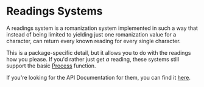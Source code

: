 # Readings Systems
A readings system is a romanization system implemented in such a way that instead of being limited to yielding just one romanization value for a character, can return every known reading for every single character.

This is a package-specific detail, but it allows you to do with the readings how you please. If you'd rather just get *a* reading, these systems still support the basic [Process](/Romanization.NET/api/Romanization.IRomanizationSystem.html#Romanization_IRomanizationSystem_Process_System_String_)
function.

If you're looking for the API Documentation for them, you can find it [here](/Romanization.NET/api/Romanization.IReadingsRomanizationSystem-1.html).
